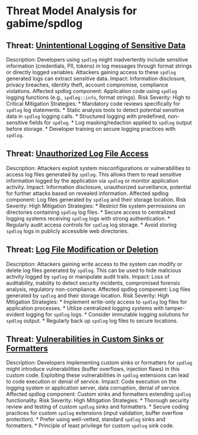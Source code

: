 # Threat Model Analysis for gabime/spdlog

## Threat: [Unintentional Logging of Sensitive Data](./threats/unintentional_logging_of_sensitive_data.md)

Description: Developers using `spdlog` might inadvertently include sensitive information (credentials, PII, tokens) in log messages through format strings or directly logged variables. Attackers gaining access to these `spdlog` generated logs can extract sensitive data.
Impact: Information disclosure, privacy breaches, identity theft, account compromise, compliance violations.
Affected spdlog component: Application code using `spdlog` logging functions (e.g., `spdlog::info`, format strings).
Risk Severity: High to Critical
Mitigation Strategies:
    * Mandatory code reviews specifically for `spdlog` log statements.
    * Static analysis tools to detect potential sensitive data in `spdlog` logging calls.
    * Structured logging with predefined, non-sensitive fields for `spdlog`.
    * Log masking/redaction applied to `spdlog` output before storage.
    * Developer training on secure logging practices with `spdlog`.

## Threat: [Unauthorized Log File Access](./threats/unauthorized_log_file_access.md)

Description: Attackers exploit system misconfigurations or vulnerabilities to access log files generated by `spdlog`. This allows them to read sensitive information logged by the application via `spdlog` or monitor application activity.
Impact: Information disclosure, unauthorized surveillance, potential for further attacks based on revealed information.
Affected spdlog component: Log files generated by `spdlog` and their storage location.
Risk Severity: High
Mitigation Strategies:
    * Restrict file system permissions on directories containing `spdlog` log files.
    * Secure access to centralized logging systems receiving `spdlog` logs with strong authentication.
    * Regularly audit access controls for `spdlog` log storage.
    * Avoid storing `spdlog` logs in publicly accessible web directories.

## Threat: [Log File Modification or Deletion](./threats/log_file_modification_or_deletion.md)

Description: Attackers gaining write access to the system can modify or delete log files generated by `spdlog`. This can be used to hide malicious activity logged by `spdlog` or manipulate audit trails.
Impact: Loss of auditability, inability to detect security incidents, compromised forensic analysis, regulatory non-compliance.
Affected spdlog component: Log files generated by `spdlog` and their storage location.
Risk Severity: High
Mitigation Strategies:
    * Implement write-only access to `spdlog` log files for application processes.
    * Utilize centralized logging systems with tamper-evident logging for `spdlog` logs.
    * Consider immutable logging solutions for `spdlog` output.
    * Regularly back up `spdlog` log files to secure locations.

## Threat: [Vulnerabilities in Custom Sinks or Formatters](./threats/vulnerabilities_in_custom_sinks_or_formatters.md)

Description: Developers implementing custom sinks or formatters for `spdlog` might introduce vulnerabilities (buffer overflows, injection flaws) in this custom code. Exploiting these vulnerabilities in `spdlog` extensions can lead to code execution or denial of service.
Impact: Code execution on the logging system or application server, data corruption, denial of service.
Affected spdlog component: Custom sinks and formatters extending `spdlog` functionality.
Risk Severity: High
Mitigation Strategies:
    * Thorough security review and testing of custom `spdlog` sinks and formatters.
    * Secure coding practices for custom `spdlog` extensions (input validation, buffer overflow protection).
    * Prefer using well-vetted, standard `spdlog` sinks and formatters.
    * Principle of least privilege for custom `spdlog` sink code.

